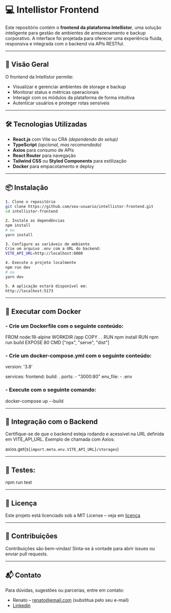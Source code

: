 # 💻 Intellistor Frontend

Este repositório contém o **frontend da plataforma Intellistor**, uma solução inteligente para gestão de ambientes de armazenamento e backup corporativo. A interface foi projetada para oferecer uma experiência fluida, responsiva e integrada com o backend via APIs RESTful.

---

## 🧭 Visão Geral

O frontend da Intellistor permite:
- Visualizar e gerenciar ambientes de storage e backup
- Monitorar status e métricas operacionais
- Interagir com os módulos da plataforma de forma intuitiva
- Autenticar usuários e proteger rotas sensíveis

---

## 🛠️ Tecnologias Utilizadas

- **React.js** com Vite ou CRA *(dependendo do setup)*
- **TypeScript** *(opcional, mas recomendado)*
- **Axios** para consumo de APIs
- **React Router** para navegação
- **Tailwind CSS** ou **Styled Components** para estilização
- **Docker** para empacotamento e deploy

---

## 📦 Instalação

```bash
1. Clone o repositório
git clone https://github.com/seu-usuario/intellistor-frontend.git
cd intellistor-frontend

2. Instale as dependências
npm install
# ou
yarn install

3. Configure as variáveis de ambiente
Crie um arquivo .env com a URL do backend:
VITE_API_URL=http://localhost:8000

4. Execute o projeto localmente
npm run dev
# ou
yarn dev

5. A aplicação estará disponível em:
http://localhost:5173
````

---

## 🐳 Executar com Docker

### - Crie um Dockerfile com o seguinte conteúdo:

FROM node:18-alpine
WORKDIR /app
COPY . .
RUN npm install
RUN npm run build
EXPOSE 80
CMD ["npx", "serve", "dist"]

### - Crie um docker-compose.yml com o seguinte conteúdo:
version: '3.8'

services:
  frontend:
    build: .
    ports:
      - "3000:80"
    env_file:
      - .env

### - Execute com o seguinte comando: 

docker-compose up --build

---

## 🔗 Integração com o Backend

Certifique-se de que o backend esteja rodando e acessível na URL definida em VITE_API_URL. Exemplo de chamada com Axios:

axios.get(`${import.meta.env.VITE_API_URL}/storages`)

---

## 🧪 Testes: 
npm run test

---
## 📄 Licença

Este projeto está licenciado sob a MIT License – veja em [licença](#) 

---
## 🤝 Contribuições

Contribuições são bem-vindas! Sinta-se à vontade para abrir issues ou enviar pull requests.

---
## 📬 Contato

Para dúvidas, sugestões ou parcerias, entre em contato:
- Renato – renato@email.com (substitua pelo seu e-mail)
- [Linkedin](https://www.linkedin.com/in/renatodicmachado/)



